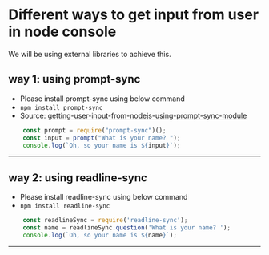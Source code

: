 # Different ways to get input from user in node console

We will be using external libraries to achieve this.
## way 1: using prompt-sync
- Please install prompt-sync using below command
- `npm install prompt-sync`
- Source: [getting-user-input-from-nodejs-using-prompt-sync-module](https://sebhastian.com/javascript-console-input/#getting-user-input-from-nodejs-using-prompt-sync-module)

```js
    const prompt = require("prompt-sync")();
    const input = prompt("What is your name? ");
    console.log(`Oh, so your name is ${input}`);
```
----

## way 2: using readline-sync
- Please install readline-sync using below command
- `npm install readline-sync`

```js
    const readlineSync = require('readline-sync');
    const name = readlineSync.question('What is your name? ');
    console.log(`Oh, so your name is ${name}`);
```
----